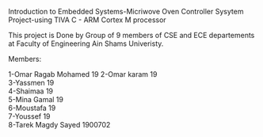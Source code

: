 Introduction to Embedded Systems-Micriwove Oven 
Controller Sysytem Project-using TIVA C - ARM Cortex M processor

This project is Done by Group of 9 members of CSE and ECE departements at Faculty of Engineering Ain Shams Univeristy.


Members:


1-Omar Ragab Mohamed              19 
2-Omar karam                      19       
3-Yassmen                         19          
4-Shaimaa                         19        
5-Mina Gamal                      19         
6-Moustafa                        19       
7-Youssef                         19            
8-Tarek Magdy Sayed               1900702
